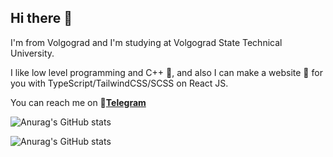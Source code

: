 ## Hi there 👋

I'm from Volgograd and I'm studying at Volgograd State Technical University.

I like low level programming and C++ 😤, and also I can make a website 🤡 for you with TypeScript/TailwindCSS/SCSS on React JS.

You can reach me on 💬[**Telegram**](https://t.me/kojem9ka)

![Anurag's GitHub stats](https://github-readme-stats.vercel.app/api?username=kojem9ka&theme=dark&show_icons=true)

![Anurag's GitHub stats](https://github-readme-stats.vercel.app/api/top-langs/?username=kojem9ka&layout=compact&theme=dark)

<!-- https://github.com/anuraghazra/github-readme-stats -->

<!--
**KoJem9Ka/KoJem9Ka** is a ✨ _special_ ✨ repository because its `README.md` (this file) appears on your GitHub profile.

Here are some ideas to get you started:

- 🔭 I’m currently working on ...
- 🌱 I’m currently learning ...
- 👯 I’m looking to collaborate on ...
- 🤔 I’m looking for help with ...
- 💬 Ask me about ...
- 📫 How to reach me: ...
- 😄 Pronouns: ...
- ⚡ Fun fact: ...
-->
